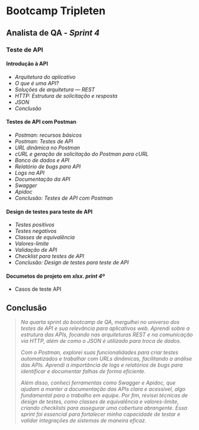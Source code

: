 # Bootcamp Tripleten 
   ## Analista de QA - *Sprint 4*
   ### Teste de API

#### Introdução à API
- *Arquitetura do aplicativo*
- *O que é uma API?*
- *Soluções de arquitetura — REST*
- *HTTP: Estrutura de solicitação e resposta*
- *JSON*
- *Conclusão*

#### Testes de API com Postman
- *Postman: recursos básicos*
- *Postman: Testes de API*
- *URL dinâmica no Postman*
- *cURL e geração de solicitação do Postman para cURL*
- *Banco de dados e API*
- *Relatório de bugs para API*
- *Logs na API*
- *Documentação da API*
- *Swagger*
- *Apidoc*
- *Conclusão: Testes de API com Postman*

#### Design de testes para teste de API
- *Testes positivos*
- *Testes negativos*
- *Classes de equivalência*
- *Valores-limite*
- *Validação de API*
- *Checklist para testes de API*
- *Conclusão: Design de testes para teste de API*

#### Documetos do projeto em *xlsx. print 4º*

- Casos de teste API

## Conclusão

>*Na quarta sprint do bootcamp de QA, mergulhei no universo dos testes de API e sua relevância para aplicativos web. Aprendi sobre a estrutura das APIs, focando nas arquiteturas REST e na comunicação via HTTP, além de como o JSON é utilizado para troca de dados.*
>
>*Com o Postman, explorei suas funcionalidades para criar testes automatizados e trabalhar com URLs dinâmicas, facilitando a análise das APIs. Aprendi a importância de logs e relatórios de bugs para identificar e documentar falhas de forma eficiente.*
>
>*Além disso, conheci ferramentas como Swagger e Apidoc, que ajudam a manter a documentação das APIs clara e acessível, algo fundamental para o trabalho em equipe. Por fim, revisei técnicas de design de testes, como classes de equivalência e valores-limite, criando checklists para assegurar uma cobertura abrangente. Essa sprint foi essencial para fortalecer minha capacidade de testar e validar integrações de sistemas de maneira eficaz.*